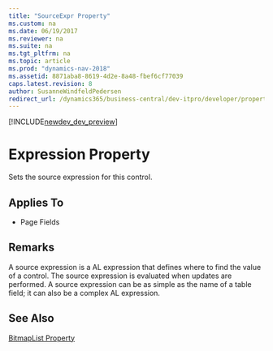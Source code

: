 ```yaml
---
title: "SourceExpr Property"
ms.custom: na
ms.date: 06/19/2017
ms.reviewer: na
ms.suite: na
ms.tgt_pltfrm: na
ms.topic: article
ms.prod: "dynamics-nav-2018"
ms.assetid: 8871aba8-8619-4d2e-8a48-fbef6cf77039
caps.latest.revision: 8
author: SusanneWindfeldPedersen
redirect_url: /dynamics365/business-central/dev-itpro/developer/properties/devenv-properties
---
```


[!INCLUDE[newdev_dev_preview](../includes/newdev_dev_preview.md)]

# Expression Property
Sets the source expression for this control.  
  
## Applies To  
  
-   Page Fields  
  
## Remarks  
 A source expression is a AL expression that defines where to find the value of a control. The source expression is evaluated when updates are performed. A source expression can be as simple as the name of a table field; it can also be a complex AL expression.  
  
## See Also  
 [BitmapList Property](devenv-bitmaplist-property.md)